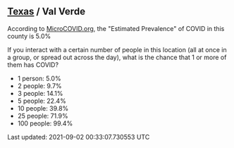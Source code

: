 
## [Texas](/united-states/texas) / Val Verde

According to [MicroCOVID.org](http://microcovid.org),
the "Estimated Prevalence" of COVID in this county is 5.0%

If you interact with a certain number of people in this location
(all at once in a group, or spread out across the day), what is the chance that
1 or more of them has COVID?

- 1 person: 5.0%
- 2 people: 9.7%
- 3 people: 14.1%
- 5 people: 22.4%
- 10 people: 39.8%
- 25 people: 71.9%
- 100 people: 99.4%

Last updated: 2021-09-02 00:33:07.730553 UTC
